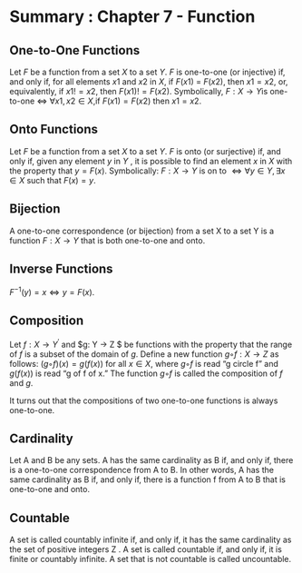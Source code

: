 # Summary : Chapter 7 - Function
## One-to-One Functions
Let $F$ be a function from a set $X$ to a set $Y$. $F$ is one-to-one (or injective) if, and
only if, for all elements $x1$ and $x2$ in $X$,
if $F(x1)$ = $F(x2)$, then $x1 = x2$, or, equivalently, if $x1 != x2$, then $F(x1) !=  F(x2)$.
Symbolically,
$F:X→Y$is one-to-one $⇔$ $∀x1,x2∈X$,if $F(x1)=F(x2)$ then $x1=x2.$
## Onto Functions
Let $F$ be a function from a set $X$ to a set $Y$. $F$ is onto (or surjective) if, and only if, given any element $y$ in $Y$ , it is possible to find an element $x$ in $X$ with the property that $y = F(x).$
Symbolically:
$F:X→Y$ is on to $⇔ ∀y∈Y,∃x∈X$ such that $F(x)=y$.

## Bijection
A one-to-one correspondence (or bijection) from a set X to a set Y is a function
$F: X → Y$ that is both one-to-one and onto.

## Inverse Functions
$F^{−1}(y)=x ⇔ y=F(x).$

## Composition
Let $f : X → Y^{′}$ and $g: Y → Z $ be functions with the property that the range of $f$ is
a subset of the domain of $g$. Define a new function $g◦f: X → Z$ as follows: $(g◦f)(x)=g(f(x))$ for all $x∈X$,
where $g◦f$ is read “g circle f” and $g(f(x))$ is read “g of f of x.” The function $g◦f$ is called the composition of $f$ and $g$.

It turns out that the compositions of two one-to-one functions is always one-to-one.
## Cardinality
Let A and B be any sets. A has the same cardinality as B if, and only if, there is a one-to-one correspondence from A to B. In other words, A has the same cardinality as B if, and only if, there is a function f from A to B that is one-to-one and onto.

## Countable
A set is called countably infinite if, and only if, it has the same cardinality as the  set of positive integers Z . A set is called countable if, and only if, it is finite or countably infinite. A set that is not countable is called uncountable.